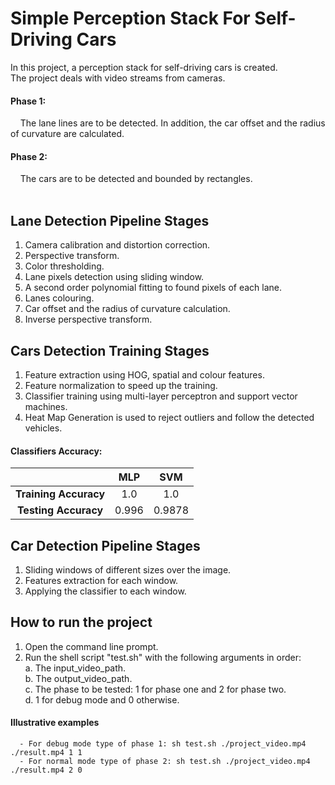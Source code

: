 # Simple Perception Stack For Self-Driving Cars
In this project, a perception stack for self-driving cars is created. <br />
The project deals with video streams from cameras. <br />
#### Phase 1:
&nbsp;&nbsp;&nbsp; The lane lines are to be detected. In addition, the car offset and the radius of curvature are calculated. <br />
#### Phase 2:
&nbsp;&nbsp;&nbsp; The cars are to be detected and bounded by rectangles. <br />
<br />
## Lane Detection Pipeline Stages 
1. Camera calibration and distortion correction.<br />
2. Perspective transform.<br />
3. Color thresholding.<br />
4. Lane pixels detection using sliding window.<br />
5. A second order polynomial fitting to found pixels of each lane.<br />
6. Lanes colouring.<br />
7. Car offset and the radius of curvature calculation.<br />
8. Inverse perspective transform.<br />
## Cars Detection Training Stages
1. Feature extraction using HOG, spatial and colour features.<br />
2. Feature normalization to speed up the training.<br />
3. Classifier training using multi-layer perceptron and support vector machines.<br />
4. Heat Map Generation is used to reject outliers and follow the detected vehicles.
#### Classifiers Accuracy:
|         | **MLP**  | **SVM**  |
| :---:   | :---: | :---: |
| **Training Accuracy** | 1.0 | 1.0 |
| **Testing Accuracy** | 0.996 | 0.9878 |
## Car Detection Pipeline Stages
1. Sliding windows of different sizes over the image.<br />
2. Features extraction for each window.
3. Applying the classifier to each window.
## How to run the project
1. Open the command line prompt.<br />
2. Run the shell script "test.sh" with the following arguments in order:<br />
    a. The input_video_path.<br />
    b. The output_video_path.<br />
    c. The phase to be tested: 1 for phase one and 2 for phase two.<br />
    d. 1 for debug mode and 0 otherwise.<br />
    
#### Illustrative examples
      - For debug mode type of phase 1: sh test.sh ./project_video.mp4 ./result.mp4 1 1
      - For normal mode type of phase 2: sh test.sh ./project_video.mp4 ./result.mp4 2 0

